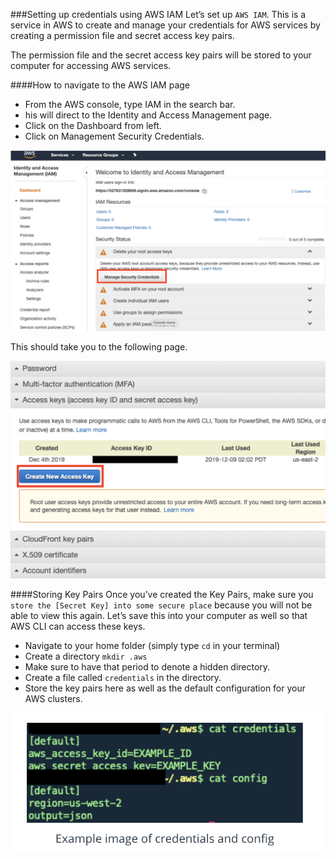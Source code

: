 ###Setting up credentials using AWS IAM
Let’s set up ```AWS IAM```. This is a service in AWS to create and manage your credentials for AWS services by creating a permission file and secret access key pairs.

The permission file and the secret access key pairs will be stored to your computer for accessing AWS services.

####How to navigate to the AWS IAM page
* From the AWS console, type IAM in the search bar.
* his will direct to the Identity and Access Management page.
* Click on the Dashboard from left.
* Click on Management Security Credentials.

![image](./IAM_welcome_page.png)

This should take you to the following page.

![image](./AWS_Iam_Acess_keys.png)

####Storing Key Pairs
Once you’ve created the Key Pairs, make sure you ```store the [Secret Key] into some secure place``` because you will not be able to view this again. Let’s save this into your computer as well so that AWS CLI can access these keys.

* Navigate to your home folder (simply type ```cd``` in your terminal)
* Create a directory ```mkdir .aws```
* Make sure to have that period to denote a hidden directory.
* Create a file called ```credentials``` in the directory.
* Store the key pairs here as well as the default configuration for your AWS clusters.

![image](./Credentials_aws.png)

